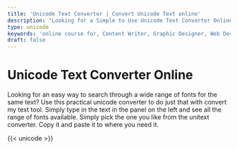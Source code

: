 ```yaml
---
title: 'Unicode Text Converter | Convert Unicode Text online'
description: "Looking for a Simple to Use Unicode Text Converter Online for Free? Use This Simple and Fast Unicode Text Converter Right Here to Translate Fonts. Unicode text convertor online free"
type: unicode
keywords: 'online course for, Content Writer, Graphic Designer, Web Developer, Software Engineer, Frontend Developer graphic designer, UI designer, digital marketing'
draft: false
---
```


# Unicode Text Converter Online

Looking for an easy way to search through a wide range of fonts for the same text? Use this practical unicode converter to do just that with convert my text tool. Simply type in the text in the panel on the left and see all the range of fonts available. Simply pick the one you like from the unitext converter. Copy it and paste it to where you need it.



{{< unicode >}}

